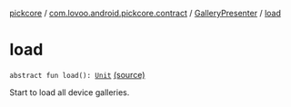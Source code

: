 [pickcore](../../index.md) / [com.lovoo.android.pickcore.contract](../index.md) / [GalleryPresenter](index.md) / [load](./load.md)

# load

`abstract fun load(): `[`Unit`](https://kotlinlang.org/api/latest/jvm/stdlib/kotlin/-unit/index.html) [(source)](https://github.com/lovoo/android-pickpic/blob/master/pickcore/pickcore/src/main/kotlin/com/lovoo/android/pickcore/contract/GalleryPresenter.kt#L50)

Start to load all device galleries.

